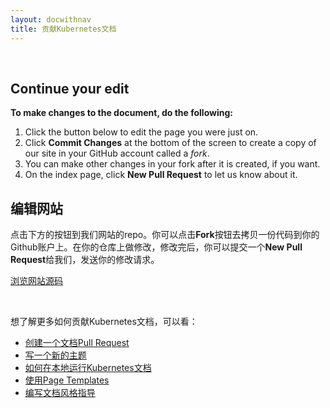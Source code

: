 ```yaml
---
layout: docwithnav
title: 贡献Kubernetes文档
---
```


<!-- BEGIN: Gotta keep this section JS/HTML because it swaps out content dynamically -->
<p>&nbsp;</p>
<script language="JavaScript">
var forwarding=window.location.hash.replace("#","");
$( document ).ready(function() {
    if(forwarding) {
        $("#generalInstructions").hide();
        $("#continueEdit").show();
        $("#continueEditButton").text("Edit " + forwarding);
        $("#continueEditButton").attr("href", "https://github.com/kubernetes/website/edit/{{ page.docsbranch }}/" + forwarding)
        $("#viewOnGithubButton").text("View " + forwarding + " on GitHub");
        $("#viewOnGithubButton").attr("href", "https://git.k8s.io/website/" + forwarding)
    } else {
        $("#generalInstructions").show();
        $("#continueEdit").hide();
    }
});
</script>
<div id="continueEdit">

<h2>Continue your edit</h2>

<p><b>To make changes to the document, do the following:</b></p>

<ol>
<li>Click the button below to edit the page you were just on.</li>
<li>Click <b>Commit Changes</b> at the bottom of the screen to create a copy of our site in your GitHub account called a <i>fork</i>.</li>
<li>You can make other changes in your fork after it is created, if you want.</li>
<li>On the index page, click <b>New Pull Request</b> to let us know about it.</li>
</ol>

<p><a id="continueEditButton" class="button"></a></p>
<p><a id="viewOnGithubButton" class="button"></a></p>

</div>
<div id="generalInstructions">

<h2>编辑网站</h2>

<p>点击下方的按钮到我们网站的repo。你可以点击<b>Fork</b>按钮去拷贝一份代码到你的Github账户上。在你的仓库上做修改，修改完后，你可以提交一个<b>New Pull Request</b>给我们，发送你的修改请求。</p>

<p><a class="button" href="https://github.com/kubernetes/website/">浏览网站源码</a></p>

</div>
<!-- END: Dynamic section -->

<br/>

想了解更多如何贡献Kubernetes文档，可以看：

* [创建一个文档Pull Request](/docs/home/contribute/create-pull-request/)
* [写一个新的主题](/docs/home/contribute/write-new-topic/)
* [如何在本地运行Kubernetes文档](/docs/home/contribute/stage-documentation-changes/)
* [使用Page Templates](/docs/home/contribute/page-templates/)
* [编写文档风格指导](/docs/home/contribute/style-guide/)
